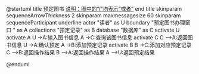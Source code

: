 @startuml
title
 预定图书
 <u>说明：图中的“/”均表示“或者”</u>
end title
skinparam sequenceArrowThickness 2
skinparam maxmessagesize 60
skinparam sequenceParticipant underline
actor "读者" as U
boundary "预定图书办理窗口   " as A
collections "预定记录" as B
database "数据库" as C
activate U
activate A
U ->A:输入图书信息
A ->C:查询该图书信息
activate C
C -->A:返回图书信息
U ->A:确认预定
A ->B:添加预定记录
activate B
B ->C:添加对应预定记录
C -->B:返回操作结果
B -->A:返回操作结果
A -->U:返回预定结果

@enduml